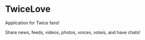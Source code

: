 # TwiceLove

Application for Twice fans! 

Share news, feeds, videos, photos, voices, voteis, and have chats!
